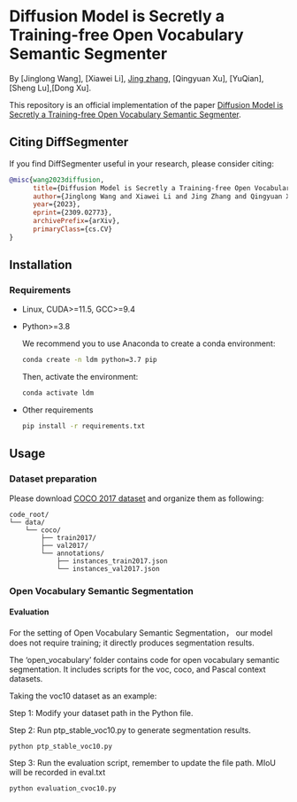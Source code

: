 
<!-- This is code for paper "Diffusion Model is Secretly a Training-free Open Vocabulary Semantic Segmenter"

# Open Vocabulary Semantic Segmentation
The open_vocabulary folder contains code for open vocabulary semantic segmentation. It includes scripts for the voc, coco, and Pascal context datasets. Running scripts in this folder will generate segmentation results for the respective datasets.
To obtain the final mean intersection over union (miou), run the evaluation script on the segmentation results.

Taking the voc10 dataset as an example:
1. .json files contain open vocabulary labels predicted based on blip and clip. If it is weakly supervised semantic segmentation, these predicted labels are not required.
2. ptp_stable_voc10.py is used to predict semantic segmentation results based on the labels.
3. evaluation_voc10.py is used to evaluate the semantic segmentation results. -->
# Diffusion Model is Secretly a Training-free Open Vocabulary Semantic Segmenter

By [Jinglong Wang],  [Xiawei Li],  [Jing zhang](https://scholar.google.com.hk/citations?user=XtwOoQgAAAAJ&hl=zh-CN&oi=ao), [Qingyuan Xu], [YuQian], [Sheng Lu],[Dong Xu].

This repository is an official implementation of the paper [Diffusion Model is Secretly a Training-free Open Vocabulary Semantic Segmenter](https://arxiv.org/abs/2309.02773).


## Citing DiffSegmenter
If you find DiffSegmenter useful in your research, please consider citing:
```bibtex
@misc{wang2023diffusion,
      title={Diffusion Model is Secretly a Training-free Open Vocabulary Semantic Segmenter}, 
      author={Jinglong Wang and Xiawei Li and Jing Zhang and Qingyuan Xu and Qin Zhou and Qian Yu and Lu Sheng and Dong Xu},
      year={2023},
      eprint={2309.02773},
      archivePrefix={arXiv},
      primaryClass={cs.CV}
}
```

<!-- 
*Note:*

1. All models of Deformable DETR are trained with total batch size of 32. 
2. Training and inference speed are measured on NVIDIA Tesla V100 GPU.
3. "Deformable DETR (single scale)" means only using res5 feature map (of stride 32) as input feature maps for Deformable Transformer Encoder.
4. "DC5" means removing the stride in C5 stage of ResNet and add a dilation of 2 instead.
5. "DETR-DC5+" indicates DETR-DC5 with some modifications, including using Focal Loss for bounding box classification and increasing number of object queries to 300.
6. "Batch Infer Speed" refer to inference with batch size = 4  to maximize GPU utilization.
7. The original implementation is based on our internal codebase. There are slight differences in the final accuracy and running time due to the plenty details in platform switch. -->


## Installation

### Requirements

* Linux, CUDA>=11.5, GCC>=9.4
  
* Python>=3.8

    We recommend you to use Anaconda to create a conda environment:
    ```bash
    conda create -n ldm python=3.7 pip
    ```
    Then, activate the environment:
    ```bash
    conda activate ldm
    ```
  
* Other requirements
    ```bash
    pip install -r requirements.txt
    ```


## Usage

### Dataset preparation

Please download [COCO 2017 dataset](https://cocodataset.org/) and organize them as following:

```
code_root/
└── data/
    └── coco/
        ├── train2017/
        ├── val2017/
        └── annotations/
        	├── instances_train2017.json
        	└── instances_val2017.json
```

### Open Vocabulary Semantic Segmentation

#### Evaluation

For the setting of Open Vocabulary Semantic Segmentation， our model does not require training; it directly produces segmentation results.


The ‘open_vocabulary’ folder contains code for open vocabulary semantic segmentation. It includes scripts for the voc, coco, and Pascal context datasets.

Taking the voc10 dataset as an example:

Step 1: Modify your dataset path in the Python file.

Step 2: Run ptp_stable_voc10.py to generate segmentation results.

```
python ptp_stable_voc10.py
```

Step 3: Run the evaluation script, remember to update the file path. MIoU will be recorded in eval.txt

```
python evaluation_cvoc10.py
```
